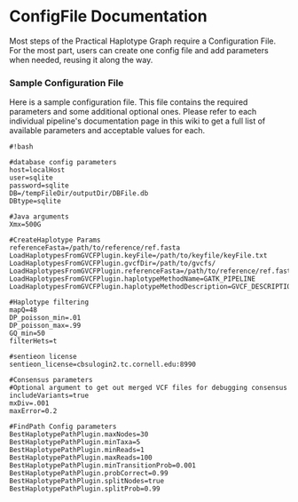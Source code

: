 # ConfigFile Documentation #

Most steps of the Practical Haplotype Graph require a Configuration File.  For the most part, users can create one config file and add parameters when needed, reusing it along the way.  


### Sample Configuration File ###

Here is a sample configuration file.  This file contains the required parameters and some additional optional ones.  Please refer to each individual pipeline's documentation page in this wiki to get a full list of available parameters and acceptable values for each.


```
#!bash

#database config parameters
host=localHost
user=sqlite
password=sqlite
DB=/tempFileDir/outputDir/DBFile.db
DBtype=sqlite

#Java arguments
Xmx=500G

#CreateHaplotype Params
referenceFasta=/path/to/reference/ref.fasta
LoadHaplotypesFromGVCFPlugin.keyFile=/path/to/keyfile/keyFile.txt
LoadHaplotypesFromGVCFPlugin.gvcfDir=/path/to/gvcfs/
LoadHaplotypesFromGVCFPlugin.referenceFasta=/path/to/reference/ref.fasta
LoadHaplotypesFromGVCFPlugin.haplotypeMethodName=GATK_PIPELINE
LoadHaplotypesFromGVCFPlugin.haplotypeMethodDescription=GVCF_DESCRIPTION

#Haplotype filtering
mapQ=48
DP_poisson_min=.01
DP_poisson_max=.99
GQ_min=50
filterHets=t

#sentieon license
sentieon_license=cbsulogin2.tc.cornell.edu:8990

#Consensus parameters
#Optional argument to get out merged VCF files for debugging consensus
includeVariants=true
mxDiv=.001
maxError=0.2

#FindPath Config parameters
BestHaplotypePathPlugin.maxNodes=30
BestHaplotypePathPlugin.minTaxa=5
BestHaplotypePathPlugin.minReads=1
BestHaplotypePathPlugin.maxReads=100
BestHaplotypePathPlugin.minTransitionProb=0.001
BestHaplotypePathPlugin.probCorrect=0.99
BestHaplotypePathPlugin.splitNodes=true
BestHaplotypePathPlugin.splitProb=0.99
```